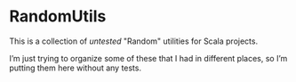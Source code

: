 # RandomUtils

This is a collection of *untested* "Random" utilities for Scala projects.

I’m just trying to organize some of these that I had in different places,
so I’m putting them here without any tests.

